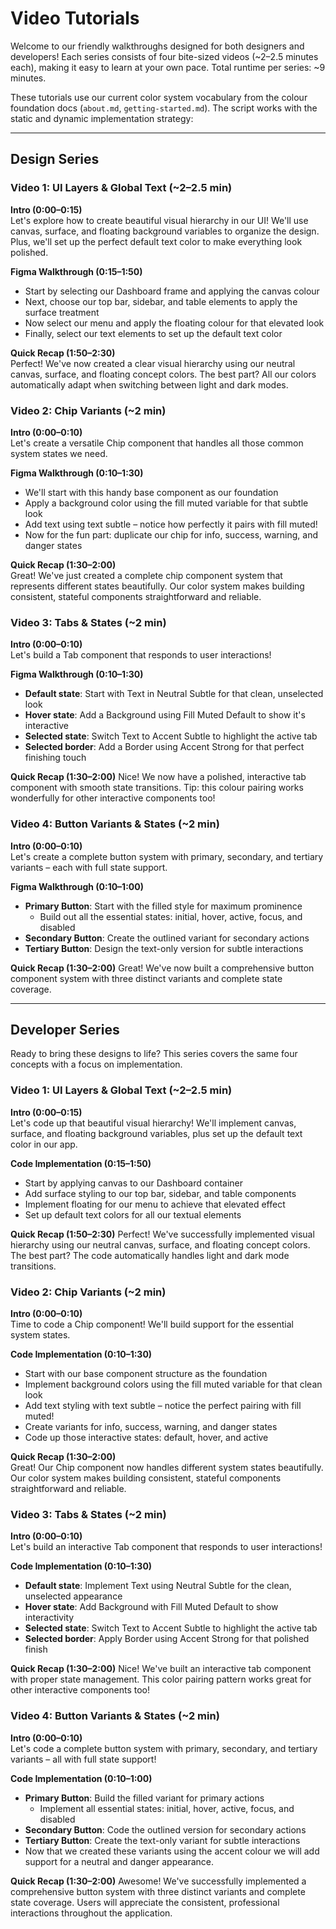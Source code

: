 # Video Tutorials

Welcome to our friendly walkthroughs designed for both designers and developers! Each series consists of four bite-sized videos (~2–2.5 minutes each), making it easy to learn at your own pace. Total runtime per series: ~9 minutes.

These tutorials use our current color system vocabulary from the colour foundation docs (`about.md`, `getting-started.md`). The script works with the static and dynamic implementation strategy:

---

## Design Series

### Video 1: UI Layers & Global Text (~2–2.5 min)

**Intro (0:00–0:15)**  
Let's explore how to create beautiful visual hierarchy in our UI! We'll use canvas, surface, and floating background variables to organize the design. Plus, we'll set up the perfect default text color to make everything look polished.

**Figma Walkthrough (0:15–1:50)**

- Start by selecting our Dashboard frame and applying the canvas colour
- Next, choose our top bar, sidebar, and table elements to apply the surface treatment
- Now select our menu and apply the floating colour for that elevated look
- Finally, select our text elements to set up the default text color

**Quick Recap (1:50–2:30)**  
Perfect! We've now created a clear visual hierarchy using our neutral canvas, surface, and floating concept colors. The best part? All our colors automatically adapt when switching between light and dark modes.

### Video 2: Chip Variants (~2 min)

**Intro (0:00–0:10)**  
Let's create a versatile Chip component that handles all those common system states we need.

**Figma Walkthrough (0:10–1:30)**

- We'll start with this handy base component as our foundation
- Apply a background color using the fill muted variable for that subtle look
- Add text using text subtle – notice how perfectly it pairs with fill muted!
- Now for the fun part: duplicate our chip for info, success, warning, and danger states

**Quick Recap (1:30–2:00)**  
Great! We've just created a complete chip component system that represents different states beautifully. Our color system makes building consistent, stateful components straightforward and reliable.

### Video 3: Tabs & States (~2 min)

**Intro (0:00–0:10)**  
Let's build a Tab component that responds to user interactions!

**Figma Walkthrough (0:10–1:30)**

- **Default state**: Start with Text in Neutral Subtle for that clean, unselected look
- **Hover state**: Add a Background using Fill Muted Default to show it's interactive
- **Selected state**: Switch Text to Accent Subtle to highlight the active tab
- **Selected border**: Add a Border using Accent Strong for that perfect finishing touch

**Quick Recap (1:30–2:00)**
Nice! We now have a polished, interactive tab component with smooth state transitions. Tip: this colour pairing works wonderfully for other interactive components too!

### Video 4: Button Variants & States (~2 min)

**Intro (0:00–0:10)**  
Let's create a complete button system with primary, secondary, and tertiary variants – each with full state support.

**Figma Walkthrough (0:10–1:00)**

- **Primary Button**: Start with the filled style for maximum prominence
  - Build out all the essential states: initial, hover, active, focus, and disabled
- **Secondary Button**: Create the outlined variant for secondary actions
- **Tertiary Button**: Design the text-only version for subtle interactions

**Quick Recap (1:30–2:00)**
Great! We've now built a comprehensive button component system with three distinct variants and complete state coverage.

---

## Developer Series

Ready to bring these designs to life? This series covers the same four concepts with a focus on implementation.

### Video 1: UI Layers & Global Text (~2–2.5 min)

**Intro (0:00–0:15)**  
Let's code up that beautiful visual hierarchy! We'll implement canvas, surface, and floating background variables, plus set up the default text color in our app.

**Code Implementation (0:15–1:50)**

- Start by applying canvas to our Dashboard container
- Add surface styling to our top bar, sidebar, and table components
- Implement floating for our menu to achieve that elevated effect
- Set up default text colors for all our textual elements

**Quick Recap (1:50–2:30)**
Perfect! We've successfully implemented visual hierarchy using our neutral canvas, surface, and floating concept colors. The best part? The code automatically handles light and dark mode transitions.

### Video 2: Chip Variants (~2 min)

**Intro (0:00–0:10)**  
Time to code a Chip component! We'll build support for the essential system states.

**Code Implementation (0:10–1:30)**

- Start with our base component structure as the foundation
- Implement background colors using the fill muted variable for that clean look
- Add text styling with text subtle – notice the perfect pairing with fill muted!
- Create variants for info, success, warning, and danger states
- Code up those interactive states: default, hover, and active

**Quick Recap (1:30–2:00)**  
Great! Our Chip component now handles different system states beautifully. Our color system makes building consistent, stateful components straightforward and reliable.

### Video 3: Tabs & States (~2 min)

**Intro (0:00–0:10)**  
Let's build an interactive Tab component that responds to user interactions!

**Code Implementation (0:10–1:30)**

- **Default state**: Implement Text using Neutral Subtle for the clean, unselected appearance
- **Hover state**: Add Background with Fill Muted Default to show interactivity
- **Selected state**: Switch Text to Accent Subtle to highlight the active tab
- **Selected border**: Apply Border using Accent Strong for that polished finish

**Quick Recap (1:30–2:00)**
Nice! We've built an interactive tab component with proper state management. This color pairing pattern works great for other interactive components too!

### Video 4: Button Variants & States (~2 min)

**Intro (0:00–0:10)**  
Let's code a complete button system with primary, secondary, and tertiary variants – all with full state support!

**Code Implementation (0:10–1:00)**

- **Primary Button**: Build the filled variant for primary actions
  - Implement all essential states: initial, hover, active, focus, and disabled
- **Secondary Button**: Code the outlined version for secondary actions
- **Tertiary Button**: Create the text-only variant for subtle interactions
- Now that we created these variants using the accent colour we will add support for a neutral and danger appearance.

**Quick Recap (1:30–2:00)**
Awesome! We've successfully implemented a comprehensive button system with three distinct variants and complete state coverage. Users will appreciate the consistent, professional interactions throughout the application.
